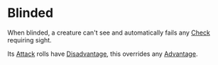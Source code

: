 # Blinded

When blinded, a creature can't see and automatically fails any [Check](../Game%20Procedures/Check.md) requiring sight.

Its [Attack](../Game%20Procedures/Attack.md) rolls have [Disadvantage](../Game%20Procedures/Dice%20Rolls/Disadvantage.md), this overrides any [Advantage](../Game%20Procedures/Dice%20Rolls/Advantage.md).
